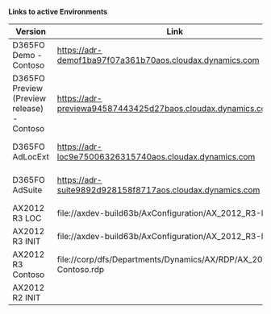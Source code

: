 **Links to active Environments**

|**Version**  | **Link** |**AXC file** | **Automation** |
|--|--|--|--|
|D365FO Demo - Contoso|https://adr-demof1ba97f07a361b70aos.cloudax.dynamics.com|  |7:00-17:00 (work days)|
|D365FO Preview (Preview release) - Contoso|https://adr-previewa94587443425d27baos.cloudax.dynamics.com/|  |7:00-17:00 (work days)|
|D365FO AdLocExt |https://adr-loc9e75006326315740aos.cloudax.dynamics.com|  |7:00-17:00 (work days)|
|D365FO AdSuite  |https://adr-suite9892d928158f8717aos.cloudax.dynamics.com|  |7:00-17:00 (work days)|
|AX2012 R3 LOC | file://axdev-build63b/AxConfiguration/AX_2012_R3-Loc.rdp |	\\\axdev-build63b\AxConfiguration\AX63LocBuild.axc  |  |
|AX2012 R3 INIT  |file://axdev-build63b/AxConfiguration/AX_2012_R3-Init.rdp  |	\\\axdev-build63b\AxConfiguration\AX63AdAxBuild.axc  |  |
|AX2012 R3 Contoso  | file://corp/dfs/Departments/Dynamics/AX/RDP/AX_2012_R3-Contoso.rdp | 	\\\axdev-beta63.si.corp.adacta-group.com\AXC\ax2012r3contoso.axc |  |
|AX2012 R2 INIT  |  |  |  |






